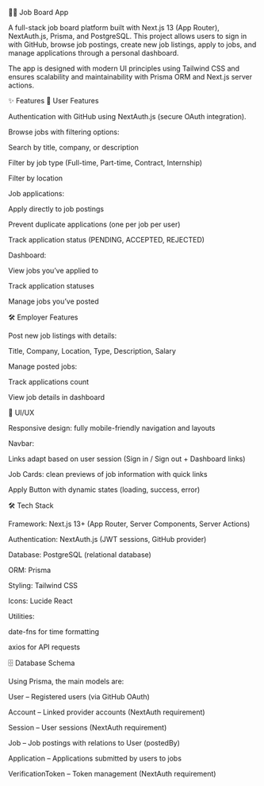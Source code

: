 🧑‍💻 Job Board App

A full-stack job board platform built with Next.js 13 (App Router), NextAuth.js, Prisma, and PostgreSQL.
This project allows users to sign in with GitHub, browse job postings, create new job listings, apply to jobs, and manage applications through a personal dashboard.

The app is designed with modern UI principles using Tailwind CSS and ensures scalability and maintainability with Prisma ORM and Next.js server actions.

✨ Features
👤 User Features

Authentication with GitHub using NextAuth.js (secure OAuth integration).

Browse jobs with filtering options:

Search by title, company, or description

Filter by job type (Full-time, Part-time, Contract, Internship)

Filter by location

Job applications:

Apply directly to job postings

Prevent duplicate applications (one per job per user)

Track application status (PENDING, ACCEPTED, REJECTED)

Dashboard:

View jobs you’ve applied to

Track application statuses

Manage jobs you’ve posted

🛠️ Employer Features

Post new job listings with details:

Title, Company, Location, Type, Description, Salary

Manage posted jobs:

Track applications count

View job details in dashboard

🎨 UI/UX

Responsive design: fully mobile-friendly navigation and layouts

Navbar:

Links adapt based on user session (Sign in / Sign out + Dashboard links)

Job Cards: clean previews of job information with quick links

Apply Button with dynamic states (loading, success, error)

🛠️ Tech Stack

Framework: Next.js 13+
 (App Router, Server Components, Server Actions)

Authentication: NextAuth.js
 (JWT sessions, GitHub provider)

Database: PostgreSQL (relational database)

ORM: Prisma

Styling: Tailwind CSS

Icons: Lucide React

Utilities:

date-fns
 for time formatting

axios
 for API requests



🗄️ Database Schema

Using Prisma, the main models are:

User – Registered users (via GitHub OAuth)

Account – Linked provider accounts (NextAuth requirement)

Session – User sessions (NextAuth requirement)

Job – Job postings with relations to User (postedBy)

Application – Applications submitted by users to jobs

VerificationToken – Token management (NextAuth requirement)
